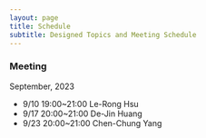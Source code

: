 ```yaml
---
layout: page
title: Schedule
subtitle: Designed Topics and Meeting Schedule
---
```


### Meeting
September, 2023
- 9/10 19:00~21:00 Le-Rong Hsu
- 9/17 20:00~21:00 De-Jin Huang
- 9/23 20:00~21:00 Chen-Chung Yang
